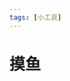 ```yaml
---
tags: [小工具]
---
```


# 摸鱼

<script setup>
import MoYu from '../../components/MoYu.vue'
</script>

<MoYu />
